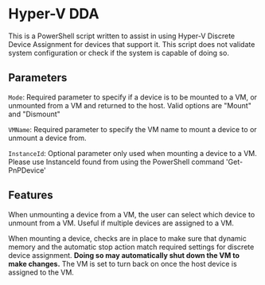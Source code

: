 # Hyper-V DDA
This is a PowerShell script written to assist in using Hyper-V Discrete Device Assignment for devices that support it. This script does not validate system configuration or check if the system is capable of doing so.

## Parameters
`Mode`: Required parameter to specify if a device is to be mounted to a VM, or unmounted from a VM and returned to the host. Valid options are "Mount" and "Dismount"

`VMName`: Required parameter to specify the VM name to mount a device to or unmount a device from.

`InstanceId`: Optional parameter only used when mounting a device to a VM. Please use InstanceId found from using the PowerShell command 'Get-PnPDevice'


## Features
When unmounting a device from a VM, the user can select which device to unmount from a VM. Useful if multiple devices are assigned to a VM.

When mounting a device, checks are in place to make sure that dynamic memory and the automatic stop action match required settings for discrete device assignment. **Doing so may automatically shut down the VM to make changes.** The VM is set to turn back on once the host device is assigned to the VM.
